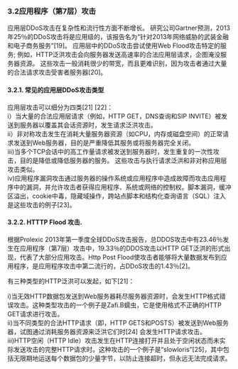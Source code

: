 ### 3.2应用程序（第7层）攻击  
应用层DDoS攻击在复杂性和流行性方面不断增长。 研究公司Gartner预测，2013年25％的DDoS攻击将是应用级的，该报告名为“针对2013年网络威胁的武装金融和电子商务服务”[19]。 应用层中的DDoS攻击尝试使用Web Flood攻击特定的服务; 例如，HTTP泛洪攻击会向服务器发送高速率的合法应用层请求，企图淹没服务器资源。 这些攻击一般消耗很少的带宽，而且更难识别，因为攻击者通过大量的合法请求攻击受害者服务器[20]。  
#### 3.2.1. 常见的应用层DDoS攻击类型  
应用层攻击可以细分为四类[21] [22]：  
i）当大量的合法应用层请求（例如，HTTP GET，DNS查询和SIP INVITE）被发送到服务器以覆盖其会话资源时，发生请求泛洪攻击。  
ii）非对称攻击发生在消耗大量服务器资源（如CPU，内存或磁盘空间）的正常请求发送到Web服务器，目的是严重降低其服务或将服务器完全关闭。  
iii)当多个TCP会话中的高工作量请求被发送到服务器时，发生重复的一次性攻击，目的是降低或降低服务器的服务。 这些攻击与执行请求泛洪和非对称应用层攻击类似。  
iv)应用程序漏洞攻击通过服务器的操作系统或应用程序中造成故障而攻击应用程序中的漏洞，并允许攻击者获得应用程序、系统或网络的控制权。脚本漏洞，缓冲区溢出，cookie中毒，隐藏域操作，跨站点脚本和结构化查询语言（SQL）注入是这些攻击的例子[23]。  

#### 3.2.2. HTTTP Flood 攻击.  
根据Prolexic 2013年第一季度全球DDoS攻击报告，总DDOS攻击中有23.46％发生在应用程序（第7层）攻击中，19.33％的DDOS攻击以HTTP GET泛洪的形式出现，代表了大部分应用攻击。Http Post Flood使攻击者能够将大量数据发布到应用程序，是应用程序攻击中第二流行的，占DDoS攻击的1.43％[2]。  

有三种类型的HTTP泛洪可以发起，如下[21]：  

i)当无效HTTP数据包发送到Web服务器耗尽服务器资源时，会发生HTTP格式错误攻击。这种类型攻击的一个例子是Zafi.B蠕虫，它是使用格式不正确的HTTP GET请求进行攻击。  
ii)当不同类型的合法HTTP请求（即，HTTP GETS和POSTS）被发送到Web服务器，试图通过消耗服务器资源来泛洪它们时[24] 会发生HTTP请求攻击。  
iii)HTTP空闲（HTTP Idle）攻击发生在HTTP连接打开并且处于空闲状态而未实际发送攻击的完整HTTP请求时。这种攻击的一个例子是“slowloris”[25]，其中包括无限期地运送每个数据包的少量字节，以防止连接超时，但永远无法完成请求。
